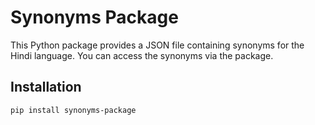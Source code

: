 # Synonyms Package

This Python package provides a JSON file containing synonyms for the Hindi language. You can access the synonyms via the package.

## Installation

```bash
pip install synonyms-package
